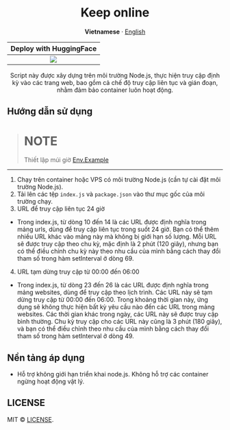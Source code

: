<div align="center">
    <a name="readme-top"></a>

# Keep online

**Vietnamese** · [English](./README.md)

|        Deploy with HuggingFace          |     
| :-------------------------------------: |   
| [![][deploy-button-image]][deploy-link] |

<div align="center">
        Script này được xây dựng trên môi trường Node.js, thực hiện truy cập định kỳ vào các trang web, bao gồm cả chế độ truy cập liên tục và gián đoạn, nhằm đảm bảo container luôn hoạt động.
</div>

<div align="left">

## Hướng dẫn sử dụng

> # NOTE
> Thiết lập múi giờ  <a href="/.env">Env.Example</a>

--------------

1. Chạy trên container hoặc VPS có môi trường Node.js (cần tự cài đặt môi trường Node.js).
2. Tải lên các tệp `index.js` và `package.json` vào thư mục gốc của môi trường chạy.
3. URL để truy cập liên tục 24 giờ

- Trong index.js, từ dòng 10 đến 14 là các URL được định nghĩa trong mảng urls, dùng để truy cập liên tục trong suốt 24 giờ. Bạn có thể thêm nhiều URL khác vào mảng này mà không bị giới hạn số lượng. Mỗi URL sẽ được truy cập theo chu kỳ, mặc định là 2 phút (120 giây), nhưng bạn có thể điều chỉnh chu kỳ này theo nhu cầu của mình bằng cách thay đổi tham số trong hàm setInterval ở dòng 69.

4. URL tạm dừng truy cập từ 00:00 đến 06:00

- Trong index.js, từ dòng 23 đến 26 là các URL được định nghĩa trong mảng websites, dùng để truy cập theo lịch trình. Các URL này sẽ tạm dừng truy cập từ 00:00 đến 06:00. Trong khoảng thời gian này, ứng dụng sẽ không thực hiện bất kỳ yêu cầu nào đến các URL trong mảng websites. Các thời gian khác trong ngày, các URL này sẽ được truy cập bình thường. Chu kỳ truy cập cho các URL này cũng là 3 phút (180 giây), và bạn có thể điều chỉnh theo nhu cầu của mình bằng cách thay đổi tham số trong hàm setInterval ở dòng 49.

## Nền tảng áp dụng

- Hỗ trợ không giới hạn triển khai node.js. Không hỗ trợ các container ngừng hoạt động vật lý.

## LICENSE

MIT © [LICENSE](./LICENSE).

</div>

<!-- LINK -->
[deploy-button-image]: https://cdn-uploads.huggingface.co/production/uploads/65c33f0aa592fce762eed505/qpm9eCvzXeXp-3tKJVSqs.png
[deploy-link]: https://huggingface.co/spaces/ngoctuanai/keep-online?duplicate=true